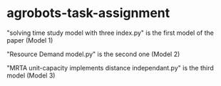 # agrobots-task-assignment
"solving time study model with three index.py" is the first model of the paper (Model 1)

"Resource Demand model.py" is the second one (Model 2)

"MRTA unit-capacity implements distance independant.py" is the third model (Model 3)
